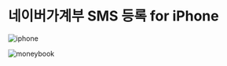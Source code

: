 # 네이버가계부 SMS 등록 for iPhone


![iphone](https://github.com/nadir93/naver_moneybook_sms_auto_registration_for_iPhone/blob/master/res/iphone_screen_capture.png)

![moneybook](https://github.com/nadir93/naver_moneybook_sms_auto_registration_for_iPhone/blob/master/res/moneybook_capture.png)
